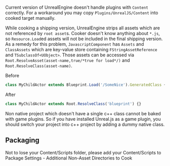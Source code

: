 Current version of UnrealEngine doesn't handle plugins with `Content` correctly. For a workaround you may copy `Plugins/UnrealJS/Content` into cooked target manually.

While cooking a shipping version, UnrealEngine strips all assets which are not referenced by `root asset`s. Cooker doesn't know anything about `*.js`, so `Resource.Load`ed assets will not be included in the final shipping version. As a remedy for this problem, `JavascriptComponent` has `Assets` and `ClassAssets` which are key-value store containing `FStringAssetReference` and `TSubclassOf<UObject>`. Those assets can be accessed via `Root.ResolveAsset(asset-name,true/*true for load*/)` and `Root.ResolveClass(asset-name)`.

Before
```js
class MyChildActor extends Blueprint.Load('/SomeNice').GeneratedClass {}
``` 

After
```js
class MyChildActor extends Root.ResolveClass('blueprint') {}
```

Non native project which doesn't have a single c++ class cannot be baked with game plugins. So if you have installed Unreal.js as a game plugin, you should switch your project into c++ project by adding a dummy native class.

## Packaging

Not to lose your Content/Scripts folder, please add your Content/Scripts to Package Settings - Additional Non-Asset Directories to Cook